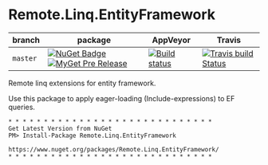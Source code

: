 # Remote.Linq.EntityFramework

| branch | package | AppVeyor | Travis |
| --- | --- | --- | --- |
| `master` | [![NuGet Badge](https://buildstats.info/nuget/Remote.Linq.EntityFramework?includePreReleases=true)](http://www.nuget.org/packages/Remote.Linq.EntityFramework) [![MyGet Pre Release](http://img.shields.io/myget/aqua/vpre/Remote.Linq.EntityFramework.svg?style=flat-square&label=myget)](https://www.myget.org/feed/aqua/package/nuget/Remote.Linq.EntityFramework) | [![Build status](https://ci.appveyor.com/api/projects/status/khlr1irj87vss8j9?svg=true)](https://ci.appveyor.com/project/6bee/remote-linq-entityframework) | [![Travis build Status](https://travis-ci.org/6bee/Remote.Linq.EntityFramework.svg?branch=master)](https://travis-ci.org/6bee/Remote.Linq.EntityFramework?branch=master) |


Remote linq extensions for entity framework. 

Use this package to apply eager-loading (Include-expressions) to EF queries.


```
* * * * * * * * * * * * * * * * * * * * * * * * * * * * *
Get Latest Version from NuGet
PM> Install-Package Remote.Linq.EntityFramework

https://www.nuget.org/packages/Remote.Linq.EntityFramework/ 
* * * * * * * * * * * * * * * * * * * * * * * * * * * * *
```